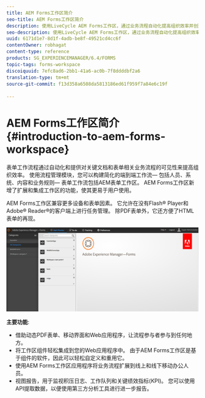 ```yaml
---
title: AEM Forms工作区简介
seo-title: AEM Forms工作区简介
description: 使用LiveCycle AEM Forms工作区，通过业务流程自动化提高组织效率并创建无纸办公室。
seo-description: 使用LiveCycle AEM Forms工作区，通过业务流程自动化提高组织效率并创建无纸办公室。
uuid: 6171d1e7-8d1f-4adb-be8f-49521cd4cc6f
contentOwner: robhagat
content-type: reference
products: SG_EXPERIENCEMANAGER/6.4/FORMS
topic-tags: forms-workspace
discoiquuid: 7efc8ad6-2bb1-41a6-ac0b-7f8ddddbf2a6
translation-type: tm+mt
source-git-commit: f13d358a6508da5813186ed61f959f7a84e6c19f

---
```



# AEM Forms工作区简介 {#introduction-to-aem-forms-workspace}

表单工作流程通过自动化和提供对关键文档和表单相关业务流程的可见性来提高组织效率。 使用流程管理模块，您可以构建简化的端到端工作流— 包括人员、系统、内容和业务规则— 表单工作流包括AEM表单工作区。 AEM Forms工作区新增了扩展和集成工作区的功能，使其更易于用户使用。

AEM Forms工作区兼容更多设备和表单因素。 它允许在没有Flash® Player和Adobe® Reader®的客户端上进行任务管理。 除PDF表单外，它还方便了HTML表单的再现。

![html-ws](assets/html-ws.png)

**主要功能**:

* 借助动态PDF表单、移动界面和Web应用程序，让流程参与者参与到任何地方。
* 将工作区组件轻松集成到您的Web应用程序中。 由于AEM Forms工作区是基于组件的软件，因此可以轻松自定义和重用它。
* 使用AEM Forms工作区应用程序将业务流程扩展到线上和线下移动办公人员。
* 视图报告，用于监视积压日志、工作队列和关键绩效指标(KPI)。 您可以使用API提取数据，以便使用第三方分析工具进行进一步报告。

